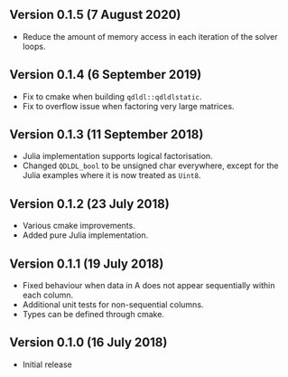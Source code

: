 Version 0.1.5 (7 August 2020)
---------------------------------
*   Reduce the amount of memory access in each iteration of the solver loops.


Version 0.1.4 (6 September 2019)
---------------------------------
*   Fix to cmake when building `qdldl::qdldlstatic`.
*   Fix to overflow issue when factoring very large matrices.


Version 0.1.3 (11 September 2018)
----------------------------------
*   Julia implementation supports logical factorisation.
*   Changed `QDLDL_bool` to be unsigned char everywhere, except for the Julia examples where it is now treated as `Uint8`.


Version 0.1.2 (23 July 2018)
-----------------------------
*   Various cmake improvements.
*   Added pure Julia implementation.


Version 0.1.1 (19 July 2018)
-----------------------------
*   Fixed behaviour when data in A does not appear
    sequentially within each column.
*   Additional unit tests for non-sequential columns.
*   Types can be defined through cmake.


Version 0.1.0 (16 July 2018)
-----------------------------
*   Initial release
